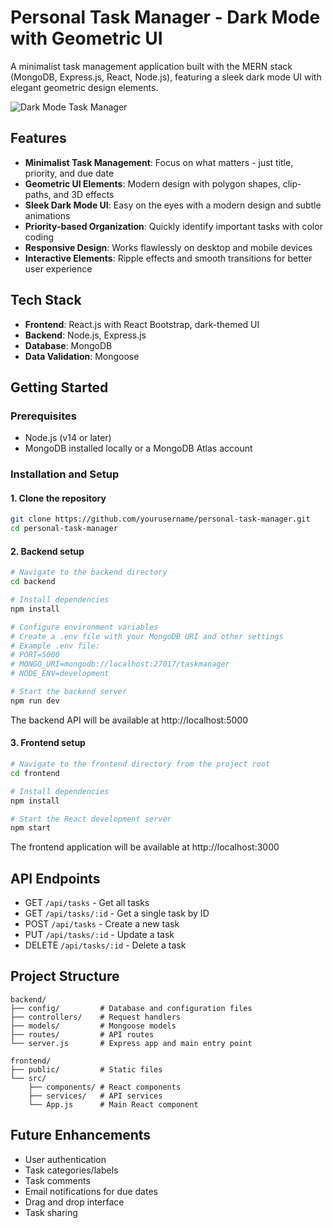 # Personal Task Manager - Dark Mode with Geometric UI

A minimalist task management application built with the MERN stack (MongoDB, Express.js, React, Node.js), featuring a sleek dark mode UI with elegant geometric design elements.

![Dark Mode Task Manager](https://via.placeholder.com/800x400/121212/ffffff?text=Geometric+Dark+Mode+Task+Manager)

## Features

- **Minimalist Task Management**: Focus on what matters - just title, priority, and due date
- **Geometric UI Elements**: Modern design with polygon shapes, clip-paths, and 3D effects
- **Sleek Dark Mode UI**: Easy on the eyes with a modern design and subtle animations
- **Priority-based Organization**: Quickly identify important tasks with color coding
- **Responsive Design**: Works flawlessly on desktop and mobile devices
- **Interactive Elements**: Ripple effects and smooth transitions for better user experience

## Tech Stack

- **Frontend**: React.js with React Bootstrap, dark-themed UI
- **Backend**: Node.js, Express.js
- **Database**: MongoDB
- **Data Validation**: Mongoose

## Getting Started

### Prerequisites

- Node.js (v14 or later)
- MongoDB installed locally or a MongoDB Atlas account

### Installation and Setup

#### 1. Clone the repository

```bash
git clone https://github.com/yourusername/personal-task-manager.git
cd personal-task-manager
```

#### 2. Backend setup

```bash
# Navigate to the backend directory
cd backend

# Install dependencies
npm install

# Configure environment variables
# Create a .env file with your MongoDB URI and other settings
# Example .env file:
# PORT=5000
# MONGO_URI=mongodb://localhost:27017/taskmanager
# NODE_ENV=development

# Start the backend server
npm run dev
```

The backend API will be available at http://localhost:5000

#### 3. Frontend setup

```bash
# Navigate to the frontend directory from the project root
cd frontend

# Install dependencies
npm install

# Start the React development server
npm start
```

The frontend application will be available at http://localhost:3000

## API Endpoints

- GET `/api/tasks` - Get all tasks
- GET `/api/tasks/:id` - Get a single task by ID
- POST `/api/tasks` - Create a new task
- PUT `/api/tasks/:id` - Update a task
- DELETE `/api/tasks/:id` - Delete a task

## Project Structure

```
backend/
├── config/         # Database and configuration files
├── controllers/    # Request handlers
├── models/         # Mongoose models
├── routes/         # API routes
└── server.js       # Express app and main entry point

frontend/
├── public/         # Static files
└── src/
    ├── components/ # React components
    ├── services/   # API services
    └── App.js      # Main React component
```

## Future Enhancements

- User authentication
- Task categories/labels
- Task comments
- Email notifications for due dates
- Drag and drop interface
- Task sharing

